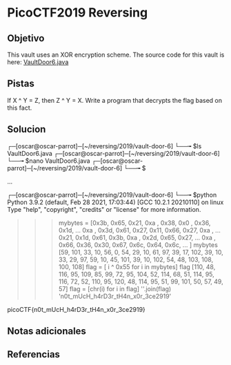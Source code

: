 # PicoCTF2019 Reversing
## Objetivo
This vault uses an XOR encryption scheme. The source code for this vault is here: [VaultDoor6.java](https://jupiter.challenges.picoctf.org/static/86e94cc555b2ca7375424c884ef581a6/VaultDoor6.java)
## Pistas
If X ^ Y = Z, then Z ^ Y = X. Write a program that decrypts the flag based on this fact.
## Solucion

┌─[oscar@oscar-parrot]─[~/reversing/2019/vault-door-6]
└──╼ $ls
VaultDoor6.java
┌─[oscar@oscar-parrot]─[~/reversing/2019/vault-door-6]
└──╼ $nano VaultDoor6.java 
┌─[oscar@oscar-parrot]─[~/reversing/2019/vault-door-6]
└──╼ $

...

┌─[oscar@oscar-parrot]─[~/reversing/2019/vault-door-6]
└──╼ $python
Python 3.9.2 (default, Feb 28 2021, 17:03:44) 
[GCC 10.2.1 20210110] on linux
Type "help", "copyright", "credits" or "license" for more information.
>>> mybytes = [0x3b, 0x65, 0x21, 0xa , 0x38, 0x0 , 0x36, 0x1d,
...             0xa , 0x3d, 0x61, 0x27, 0x11, 0x66, 0x27, 0xa ,
...             0x21, 0x1d, 0x61, 0x3b, 0xa , 0x2d, 0x65, 0x27,
...             0xa , 0x66, 0x36, 0x30, 0x67, 0x6c, 0x64, 0x6c,
... ]
>>> mybytes
[59, 101, 33, 10, 56, 0, 54, 29, 10, 61, 97, 39, 17, 102, 39, 10, 33, 29, 97, 59, 10, 45, 101, 39, 10, 102, 54, 48, 103, 108, 100, 108]
>>> flag = [ i ^ 0x55 for i in mybytes]
>>> flag
[110, 48, 116, 95, 109, 85, 99, 72, 95, 104, 52, 114, 68, 51, 114, 95, 116, 72, 52, 110, 95, 120, 48, 114, 95, 51, 99, 101, 50, 57, 49, 57]
>>> flag = [chr(i) for i in flag]
>>> ''.join(flag)
'n0t_mUcH_h4rD3r_tH4n_x0r_3ce2919'
>>> 

picoCTF{n0t_mUcH_h4rD3r_tH4n_x0r_3ce2919}

## Notas adicionales
## Referencias 
